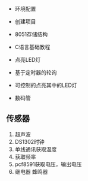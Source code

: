 - 环境配置
- 创建项目
- 8051存储结构

- C语言基础教程
- 点亮LED灯
-  基于定时器的轮询
- 可控制的点亮其中的LED灯
- 数码管

## 传感器

1. 超声波
2. DS1302时钟
3. 单线通讯获取温度
4. 获取频率
5. pcf8591获取电压，输出电压
6. 继电器 蜂鸣器


